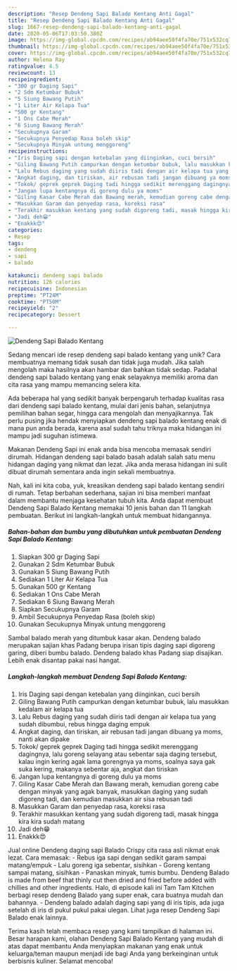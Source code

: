 ```yaml
---
description: "Resep Dendeng Sapi Balado Kentang Anti Gagal"
title: "Resep Dendeng Sapi Balado Kentang Anti Gagal"
slug: 1667-resep-dendeng-sapi-balado-kentang-anti-gagal
date: 2020-05-06T17:03:50.380Z
image: https://img-global.cpcdn.com/recipes/ab94aee50f4fa70e/751x532cq70/dendeng-sapi-balado-kentang-foto-resep-utama.jpg
thumbnail: https://img-global.cpcdn.com/recipes/ab94aee50f4fa70e/751x532cq70/dendeng-sapi-balado-kentang-foto-resep-utama.jpg
cover: https://img-global.cpcdn.com/recipes/ab94aee50f4fa70e/751x532cq70/dendeng-sapi-balado-kentang-foto-resep-utama.jpg
author: Helena Ray
ratingvalue: 4.5
reviewcount: 13
recipeingredient:
- "300 gr Daging Sapi"
- "2 Sdm Ketumbar Bubuk"
- "5 Siung Bawang Putih"
- "1 Liter Air Kelapa Tua"
- "500 gr Kentang"
- "1 Ons Cabe Merah"
- "6 Siung Bawang Merah"
- "Secukupnya Garam"
- "Secukupnya Penyedap Rasa boleh skip"
- "Secukupnya Minyak untung menggoreng"
recipeinstructions:
- "Iris Daging sapi dengan ketebalan yang diinginkan, cuci bersih"
- "Giling Bawang Putih campurkan dengan ketumbar bubuk, lalu masukkan kedalam air kelapa tua"
- "Lalu Rebus daging yang sudah diiris tadi dengan air kelapa tua yang sudah dibumbui, rebus hingga daging empuk"
- "Angkat daging, dan tiriskan, air rebusan tadi jangan dibuang ya moms, nanti akan dipake"
- "Tokok/ geprek geprek Daging tadi hingga sedikit merenggang dagingnya, lalu goreng selayang atau sebentar saja daging tersebut, kalau ingin kering agak lama gorengnya ya moms, soalnya saya gak suka kering, makanya sebentar aja, angkat dan tiriskan"
- "Jangan lupa kentangnya di goreng dulu ya moms"
- "Giling Kasar Cabe Merah dan Bawang merah, kemudian goreng cabe dengan minyak yang agak banyak, masukkan daging yang sudah digoreng tadi, dan kemudian masukkan air sisa rebusan tadi"
- "Masukkan Garam dan penyedap rasa, koreksi rasa"
- "Terakhir masukkan kentang yang sudah digoreng tadi, masak hingga kira kira sudah matang"
- "Jadi deh😁"
- "Enakkk😍"
categories:
- Resep
tags:
- dendeng
- sapi
- balado

katakunci: dendeng sapi balado 
nutrition: 126 calories
recipecuisine: Indonesian
preptime: "PT24M"
cooktime: "PT50M"
recipeyield: "2"
recipecategory: Dessert

---
```



![Dendeng Sapi Balado Kentang](https://img-global.cpcdn.com/recipes/ab94aee50f4fa70e/751x532cq70/dendeng-sapi-balado-kentang-foto-resep-utama.jpg)

Sedang mencari ide resep dendeng sapi balado kentang yang unik? Cara membuatnya memang tidak susah dan tidak juga mudah. Jika salah mengolah maka hasilnya akan hambar dan bahkan tidak sedap. Padahal dendeng sapi balado kentang yang enak selayaknya memiliki aroma dan cita rasa yang mampu memancing selera kita.

Ada beberapa hal yang sedikit banyak berpengaruh terhadap kualitas rasa dari dendeng sapi balado kentang, mulai dari jenis bahan, selanjutnya pemilihan bahan segar, hingga cara mengolah dan menyajikannya. Tak perlu pusing jika hendak menyiapkan dendeng sapi balado kentang enak di mana pun anda berada, karena asal sudah tahu triknya maka hidangan ini mampu jadi suguhan istimewa.

Makanan Dendeng Sapi ini enak anda bisa mencoba memasak sendiri dirumah. Hidangan dendeng sapi balado basah adalah salah satu menu hidangan daging yang nikmat dan lezat. Jika anda merasa hidangan ini sulit dibuat dirumah sementara anda ingin sekali membuatnya.


Nah, kali ini kita coba, yuk, kreasikan dendeng sapi balado kentang sendiri di rumah. Tetap berbahan sederhana, sajian ini bisa memberi manfaat dalam membantu menjaga kesehatan tubuh kita. Anda dapat membuat Dendeng Sapi Balado Kentang memakai 10 jenis bahan dan 11 langkah pembuatan. Berikut ini langkah-langkah untuk membuat hidangannya.

<!--inarticleads1-->

##### Bahan-bahan dan bumbu yang dibutuhkan untuk pembuatan Dendeng Sapi Balado Kentang:

1. Siapkan 300 gr Daging Sapi
1. Gunakan 2 Sdm Ketumbar Bubuk
1. Gunakan 5 Siung Bawang Putih
1. Sediakan 1 Liter Air Kelapa Tua
1. Gunakan 500 gr Kentang
1. Sediakan 1 Ons Cabe Merah
1. Sediakan 6 Siung Bawang Merah
1. Siapkan Secukupnya Garam
1. Ambil Secukupnya Penyedap Rasa (boleh skip)
1. Gunakan Secukupnya Minyak untung menggoreng


Sambal balado merah yang ditumbuk kasar akan. Dendeng balado merupakan sajian khas Padang berupa irisan tipis daging sapi digoreng garing, diberi bumbu balado. Dendeng balado khas Padang siap disajikan. Lebih enak disantap pakai nasi hangat. 

<!--inarticleads2-->

##### Langkah-langkah membuat Dendeng Sapi Balado Kentang:

1. Iris Daging sapi dengan ketebalan yang diinginkan, cuci bersih
1. Giling Bawang Putih campurkan dengan ketumbar bubuk, lalu masukkan kedalam air kelapa tua
1. Lalu Rebus daging yang sudah diiris tadi dengan air kelapa tua yang sudah dibumbui, rebus hingga daging empuk
1. Angkat daging, dan tiriskan, air rebusan tadi jangan dibuang ya moms, nanti akan dipake
1. Tokok/ geprek geprek Daging tadi hingga sedikit merenggang dagingnya, lalu goreng selayang atau sebentar saja daging tersebut, kalau ingin kering agak lama gorengnya ya moms, soalnya saya gak suka kering, makanya sebentar aja, angkat dan tiriskan
1. Jangan lupa kentangnya di goreng dulu ya moms
1. Giling Kasar Cabe Merah dan Bawang merah, kemudian goreng cabe dengan minyak yang agak banyak, masukkan daging yang sudah digoreng tadi, dan kemudian masukkan air sisa rebusan tadi
1. Masukkan Garam dan penyedap rasa, koreksi rasa
1. Terakhir masukkan kentang yang sudah digoreng tadi, masak hingga kira kira sudah matang
1. Jadi deh😁
1. Enakkk😍


Jual online Dendeng daging sapi Balado Crispy cita rasa asli nikmat enak lezat. Cara memasak: - Rebus iga sapi dengan sedikit garam sampai matang/empuk - Lalu goreng iga sebentar, sisihkan - Goreng kentang sampai matang, sisihkan - Panaskan minyak, tumis bumbu. Dendeng Balado is made from beef that thinly cut then dried and fried before added with chillies and other ingredients. Halo, di episode kali ini Tam Tam Kitchen berbagi resep dendeng Balado yang super enak, cara buatnya mudah dan bahannya. - Dendeng balado adalah daging sapi yang di iris tipis, ada juga setelah di iris di pukul pukul pakai ulegan. Lihat juga resep Dendeng Sapi Balado enak lainnya. 

Terima kasih telah membaca resep yang kami tampilkan di halaman ini. Besar harapan kami, olahan Dendeng Sapi Balado Kentang yang mudah di atas dapat membantu Anda menyiapkan makanan yang enak untuk keluarga/teman maupun menjadi ide bagi Anda yang berkeinginan untuk berbisnis kuliner. Selamat mencoba!
